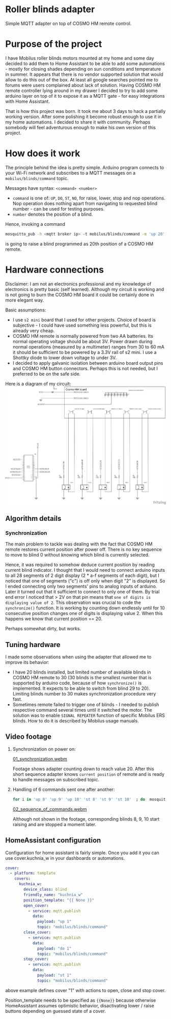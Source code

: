 # Roller blinds adapter

Simple MQTT adapter on top of COSMO HM remote control.

# Purpose of the project

I have Mobilus roller blinds motors mounted at my home and some day decided to add them to Home Assistant to be able to add some automations - mostly for closing shades depending on sun conditions and temperature in summer.
It appears that there is no vendor supported solution that would allow to do this out of the box. At least all google searches pointed me to forums were users complained about lack of solution.
Having COSMO HM remote controller lying around in my drawer I decided to try to add some arduino layer on top of it to expose it as a MQTT gate - for easy integrations with Home Assistant.

That is how this project was born. It took me about 3 days to hack a partially working version. After some polishing it become robust enough to use it in my home automations. I decided to share it with community.
Perhaps somebody will feel adventurous enough to make his own version of this project.

# How does it work

The principle behind the idea is pretty simple. Arduino program connects to your Wi-Fi network and subscribes to a MQTT messages on a ```mobilus/blinds/command``` topic.

Messages have syntax: ```<command> <number>```
* ```command``` is one of: ```UP```, ```DO```, ```ST```, ```NO```, for raise, lower, stop and nop operations.
Nop operation does nothing apart from navigating to requested blind number - can be used for testing purposes.
* ```number``` denotes the position of a blind.

Hence, invoking a command

```bash
mosquitto_pub -h <mqtt broker ip> -t mobilus/blinds/command -m 'up 20'
```
is going to raise a blind programmed as 20th position of a COSMO HM remote.
# Hardware connections 

Disclaimer: I am not an electronics professional and my knowledge of electronics is pretty basic (self learned). Although my circuit is working and is not going to burn the COSMO HM board it could be certainly done in more elegant way.

Basic assumptions:
- I use ```s2 mini``` board that I used for other projects. Choice of board is subjective - I could have used something less powerful, but this is already very cheap. 
- COSMO HM remote is normally powered from two AA batteries. Its normal operating voltage should be about 3V. 
  Power drawn during normal operations (measured by a multimeter) ranges from 30 to 60 mA it should be sufficient to be powered by a 3.3V rail of s2 mini. I use a Shottky diode to lower down voltage to under 3V.
- I decided to apply galvanic isolation between arduino board output pins and COSMO HM button connectors. Perhaps this is not needed, but I preferred to be on the safe side.
 
Here is a diagram of my circuit: ![](images/circuit.svg)

## Algorithm details

### Synchronization

The main problem to tackle was dealing with the fact that COSMO HM remote restores current position after power off. There is no key sequence to move to blind 0 without knowing which blind is currently selected.

Hence, it was required to somehow deduce current position by reading current blind indicator. I thought that I would need to connect arduino inputs to all 28 segments of 2 digit display (2 * a-f segments of each digit),
but I noticed that one of segments ("c") is off only when digit "2" is displayed. So I ended connecting only two segments' pins to analog inputs of arduino.
Later it turned out that it sufficient to connect to only one of them. By trial end error I noticed that > 2V on that pin means that ```one of digits is displaying value of 2```.
This observation was crucial to code the ```synchronize()``` function. It is working by counting down endlessly until for 10 consecutive position changes one of digits is displaying value 2. When this happens we know that current position == 20.

Perhaps somewhat dirty, but works.

## Tuning hardware 

I made some observations when using the adapter that allowed me to improve its behavior:
* I have 20 blinds installed, but limited number of available blinds in COSMO HM remote to 30
 (30 blinds is the smallest number that is supported by arduino code, because of how ```synchronize()``` is implemented. It expects to be able to switch from blind 29 to 20). Limiting blinds number to 30 makes synchronization procedure very fast.
* Sometimes remote failed to trigger one of blinds - I needed to publish respective command several times until it switched the motor. The solution was to enable ```SIGNAL REPEATER``` function of specific Mobilus ERS blinds. How to do it is described by Mobilus usage manuals.

## Video footage

1. Synchronization on power on:

   [01_synchronization.webm](https://github.com/pwrozycki/mobilus-blinds-adapter/assets/7523887/4956b844-3c2e-4d38-9e11-4a3b50804d67)
   
   Footage shows adapter counting down to reach value 20. After this short sequence adapter knows ```current position``` of remote and is ready to handle messages on subscribed topic.

3. Handling of 6 commands sent one after another:

   ```bash
   for i in 'up 8' 'up 9' 'up 10' 'st 8' 'st 9' 'st 10'  ; do  mosquitto_pub -h 192.168.1.8 -t mobilus/blinds/command -m "$i" ;done
   ```
   [02_sequence_of_commands.webm](https://github.com/pwrozycki/mobilus-blinds-adapter/assets/7523887/432c84b0-9d2d-4b7f-b43d-6074bc92fc4d)

   Although not shown in the footage, corresponding blinds 8, 9, 10 start raising and are stopped a moment later.

## HomeAssistant configuration

Configuration for home assistant is fairly simple. Once you add it you can use cover.kuchnia_w in your dashboards or automations.

```yaml
cover:
  - platform: template
    covers:
      kuchnia_w:
        device_class: blind
        friendly_name: "kuchnia_w"
        position_template: "{{ None }}"
        open_cover:
          - service: mqtt.publish
            data:
              payload: "up 1"
              topic: "mobilus/blinds/command"
        close_cover:
          - service: mqtt.publish
            data:
              payload: "do 1"
              topic: "mobilus/blinds/command"
        stop_cover:
          - service: mqtt.publish
            data:
              payload: "st 1"
              topic: "mobilus/blinds/command"
```
above example defines cover "1" with actions to open, close and stop cover.

Position_template needs  to be specified as ```{{None}}``` because otherwise HomeAssistant assumes optimistic behavior, disactivating lower / raise buttons depending on guessed state of a cover.
